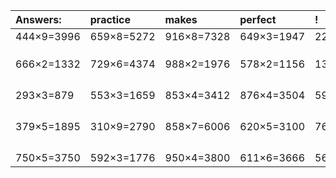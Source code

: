| Answers: | practice | makes | perfect | ! |
| :--- | :--- | :--- | :--- | :--- |
| 444×9=3996 | 659×8=5272 | 916×8=7328 | 649×3=1947 | 223×2=446 | 
|   |   |   |   |   | 
|   |   |   |   |   | 
|   |   |   |   |   | 
| 666×2=1332 | 729×6=4374 | 988×2=1976 | 578×2=1156 | 138×8=1104 | 
|   |   |   |   |   | 
|   |   |   |   |   | 
|   |   |   |   |   | 
|   |   |   |   |   | 
| 293×3=879 | 553×3=1659 | 853×4=3412 | 876×4=3504 | 596×6=3576 | 
|   |   |   |   |   | 
|   |   |   |   |   | 
|   |   |   |   |   | 
|   |   |   |   |   | 
| 379×5=1895 | 310×9=2790 | 858×7=6006 | 620×5=3100 | 764×7=5348 | 
|   |   |   |   |   | 
|   |   |   |   |   | 
|   |   |   |   |   | 
|   |   |   |   |   | 
| 750×5=3750 | 592×3=1776 | 950×4=3800 | 611×6=3666 | 562×8=4496 | 
